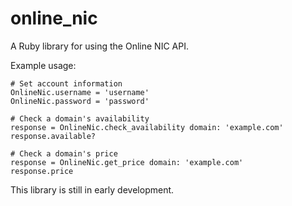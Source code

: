 # online_nic

A Ruby library for using the Online NIC API.

Example usage:

    # Set account information
    OnlineNic.username = 'username'
    OnlineNic.password = 'password'

    # Check a domain's availability
    response = OnlineNic.check_availability domain: 'example.com'
    response.available?

    # Check a domain's price
    response = OnlineNic.get_price domain: 'example.com'
    response.price

This library is still in early development.

